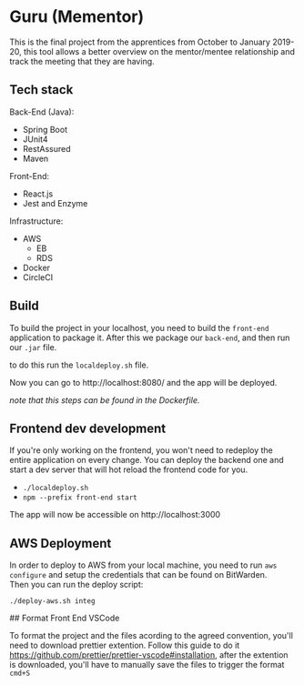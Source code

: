 # Guru (Mementor)

This is the final project from the apprentices from October to January 2019-20, this tool allows a better overview on the mentor/mentee relationship and track the meeting that they are having.

## Tech stack

Back-End (Java):
- Spring Boot
- JUnit4
- RestAssured
- Maven

Front-End:
- React.js
- Jest and Enzyme

Infrastructure:
- AWS
    - EB
    - RDS
- Docker
- CircleCI

## Build

To build the project in your localhost, you need to 
build the `front-end` application to package it. After this we package 
our `back-end`, and then run our `.jar` file.

to do this run the `localdeploy.sh` file.

Now you can go to http://localhost:8080/ and the app will be deployed.

_note that this steps can be found in the Dockerfile._

## Frontend dev development

If you're only working on the frontend, you won't need to redeploy the entire application on every change.
You can deploy the backend one and start a dev server that will hot reload the frontend code for you.

- `./localdeploy.sh`
- `npm --prefix front-end start`

The app will now be accessible on http://localhost:3000

## AWS Deployment

In order to deploy to AWS from your local machine, you need to run `aws configure` and setup the credentials that can
be found on BitWarden.  
Then you can run the deploy script:

`./deploy-aws.sh integ`

## Format Front End VSCode

To format the project and the files acording to the agreed convention, you'll need to download prettier extention. Follow this guide to do it https://github.com/prettier/prettier-vscode#installation, after the extention is downloaded, you'll have to manually save the files to trigger the format `cmd+S`
